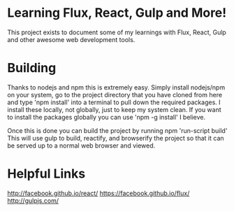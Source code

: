 # Learning Flux, React, Gulp and More!
This project exists to document some of my learnings with Flux, React, Gulp and other awesome web development tools.

# Building
Thanks to nodejs and npm this is extremely easy. Simply install nodejs/npm on your system, go to the project directory that you have cloned from here and type 'npm install' into a terminal to pull down the required packages.
I install these locally, not globally, just to keep my system clean. If you want to install the packages globally you can use 'npm -g install' I believe.

Once this is done you can build the project by running npm 'run-script build'
This will use gulp to build, reactify, and browserify the project so that it can be served up to a normal web browser and viewed.


# Helpful Links
http://facebook.github.io/react/
https://facebook.github.io/flux/
http://gulpjs.com/
 
